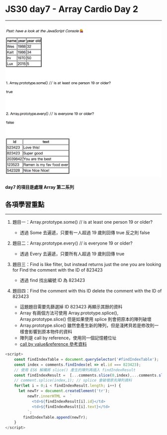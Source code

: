 # JS30 day7 - Array Cardio Day 2
---

<img src="./JSday_7_home.png" style="max-width:100%"> 

#### day7 的項目是處理 Array 第二系列

## 各項學習重點
-----
1. 題目一：Array.prototype.some() // is at least one person 19 or older?
    - 透過 Some 去遍遞，只要有一人超過 19 歲則回傳 true 反之則 false

1. 題目二：Array.prototype.every() // is everyone 19 or older?
    - 透過 Every 去遍遞，只要所有人超過 19 歲則回傳 true

1. 題目三：Find is like filter, but instead returns just the one you are looking for Find the comment with the ID of 823423
    - 透過 find 找出編號 ID 為 823423

1. 題目四：Find the comment with this ID delete the comment with the ID of 823423
   - 這題題目需要先篩選掉 ID 823423 再顯示其餘的資料
   - Array 有兩個方法可使用 Array.prototype.splice(), Array.prototype.slice() 但是如果使用 splice 則會把原本的陣列破壞
   - Array.prototype.slice() 雖然會產生新的陣列，但是淺拷貝若是修改則一樣會影響到原本物件的資料
   - 陣列是 call by reference，使用同一個記憶體位址
   - <a href="https://blog.techbridge.cc/2018/06/23/javascript-call-by-value-or-reference/">call by value&reference 參考資料</a>
```javascript 
<script>
    const findIndexTable = document.querySelector('#findIndexTable');
    const index = comments.findIndex(el => el.id === 823423);
    // 使用 ES6 解構將 slice() 產生的陣列再插入 findIndexResult
    const findIndexResult =  [...comments.slice(0,index),...comments.slice(index+1)];
    // comment.splice(index,1); // splice 會破壞原先陣列資料
    for(let i = 0;i < findIndexResult.length; i++) {
      let newTr = document.createElement('tr');
          newTr.innerHTML =  `
            <td>${findIndexResult[i].id}</td>
            <td>${findIndexResult[i].text}</td>
          `;
        findIndexTable.append(newTr);
    }
</script>  
```